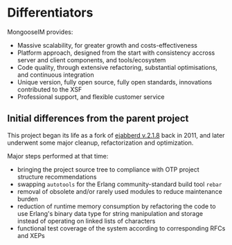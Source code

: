 # Differentiators

MongooseIM provides:

* Massive scalability, for greater growth and costs-effectiveness
* Platform approach, designed from the start with consistency accross server and client components, and tools/ecosystem
* Code quality, through extensive refactoring, substantial optimisations, and continuous integration
* Unique version, fully open source, fully open standards, innovations contributed to the XSF
* Professional support, and flexible customer service

## Initial differences from the parent project

This project began its life as a fork of
[ejabberd v.2.1.8](https://github.com/processone/ejabberd) back in 2011, and later underwent some major cleanup, refactorization and optimization.

Major steps performed at that time:

*   bringing the project source tree to compliance with OTP project structure recommendations
*   swapping `autotools` for the Erlang community-standard build tool `rebar`
*   removal of obsolete and/or rarely used modules to reduce maintenance burden
*   reduction of runtime memory consumption by refactoring the code
    to use Erlang's binary data type for string manipulation and storage
    instead of operating on linked lists of characters
*   functional test coverage of the system according to corresponding
    RFCs and XEPs
